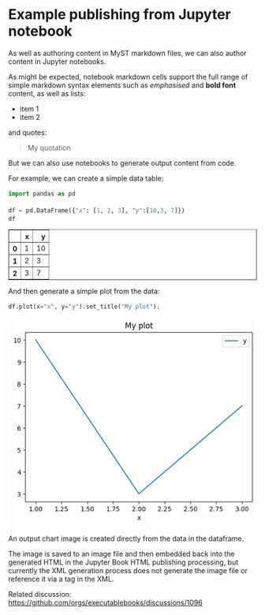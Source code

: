 # Example publishing from Jupyter notebook

As well as authoring content in MyST markdown files, we can also author content in Jupyter notebooks.

As might be expected, notebook markdown cells support the full range of simple markdown syntax elements such as *emphasised* and __bold font__ content, as well as lists:

- item 1
- item 2

and quotes:

> My quotation

But we can also use notebooks to generate output content from code.

For example, we can create a simple data table:


```python
import pandas as pd

df = pd.DataFrame({"x": [1, 2, 3], "y":[10,3, 7]})
df
```




<div>
<style scoped>
    .dataframe tbody tr th:only-of-type {
        vertical-align: middle;
    }

    .dataframe tbody tr th {
        vertical-align: top;
    }

    .dataframe thead th {
        text-align: right;
    }
</style>
<table border="1" class="dataframe">
  <thead>
    <tr style="text-align: right;">
      <th></th>
      <th>x</th>
      <th>y</th>
    </tr>
  </thead>
  <tbody>
    <tr>
      <th>0</th>
      <td>1</td>
      <td>10</td>
    </tr>
    <tr>
      <th>1</th>
      <td>2</td>
      <td>3</td>
    </tr>
    <tr>
      <th>2</th>
      <td>3</td>
      <td>7</td>
    </tr>
  </tbody>
</table>
</div>



And then generate a simple plot from the data:


```python
df.plot(x="x", y="y").set_title("My plot");
```
    
![png](demo-notebook_files/demo-notebook_3_0.png)
    

An output chart image is created directly from the data in the dataframe.

The image is saved to an image file and then embedded back into the generated HTML in the Jupyter Book HTML publishing processing, but currently the XML generation process does not generate the image file or reference it via a tag in the XML.

Related discussion: https://github.com/orgs/executablebooks/discussions/1096
